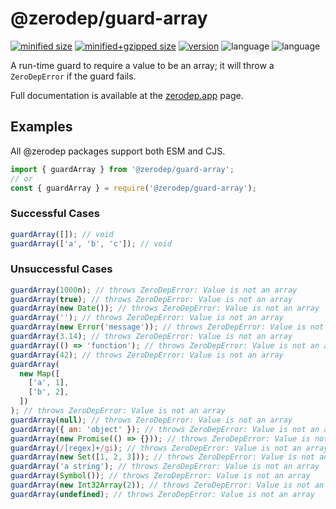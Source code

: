 # @zerodep/guard-array

[![minified size](https://img.shields.io/bundlephobia/min/@zerodep/guard-array?style=flat-square&color=blue)](https://bundlephobia.com/package/@zerodep/guard-array)
[![minified+gzipped size](https://img.shields.io/bundlephobia/minzip/@zerodep/guard-array?style=flat-square&color=blue)](https://bundlephobia.com/package/@zerodep/guard-array)
[![version](https://img.shields.io/npm/v/@zerodep/guard-array?style=flat-square&color=blue)](https://www.npmjs.com/package/@zerodep/guard-array)
![language](https://img.shields.io/github/languages/top/cdepage/zerodep?style=flat-square)
![language](https://img.shields.io/badge/types-included-blue?style=flat-square)

A run-time guard to require a value to be an array; it will throw a `ZeroDepError` if the guard fails.

Full documentation is available at the [zerodep.app](http://zerodep.app/guard/array) page.

## Examples

All @zerodep packages support both ESM and CJS.

```javascript
import { guardArray } from '@zerodep/guard-array';
// or
const { guardArray } = require('@zerodep/guard-array');
```

### Successful Cases

```javascript
guardArray([]); // void
guardArray(['a', 'b', 'c']); // void
```

### Unsuccessful Cases

```javascript
guardArray(1000n); // throws ZeroDepError: Value is not an array
guardArray(true); // throws ZeroDepError: Value is not an array
guardArray(new Date()); // throws ZeroDepError: Value is not an array
guardArray(''); // throws ZeroDepError: Value is not an array
guardArray(new Error('message')); // throws ZeroDepError: Value is not an array
guardArray(3.14); // throws ZeroDepError: Value is not an array
guardArray(() => 'function'); // throws ZeroDepError: Value is not an array
guardArray(42); // throws ZeroDepError: Value is not an array
guardArray(
  new Map([
    ['a', 1],
    ['b', 2],
  ])
); // throws ZeroDepError: Value is not an array
guardArray(null); // throws ZeroDepError: Value is not an array
guardArray({ an: 'object' }); // throws ZeroDepError: Value is not an array
guardArray(new Promise(() => {})); // throws ZeroDepError: Value is not an array
guardArray(/[regex]+/gi); // throws ZeroDepError: Value is not an array
guardArray(new Set([1, 2, 3])); // throws ZeroDepError: Value is not an array
guardArray('a string'); // throws ZeroDepError: Value is not an array
guardArray(Symbol()); // throws ZeroDepError: Value is not an array
guardArray(new Int32Array(2)); // throws ZeroDepError: Value is not an array
guardArray(undefined); // throws ZeroDepError: Value is not an array
```
